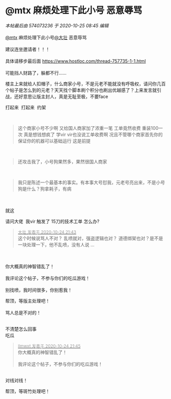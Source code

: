 # @mtx 麻烦处理下此小号 恶意辱骂


<i class="pstatus"> 本帖最后由 574073236 于 2020-10-25 08:45 编辑 </i><br />
<br />
<a href="https://www.hostloc.com/home.php?mod=space&amp;uid=19765" target="_blank">@mtx</a> 麻烦处理下此小号<a href="https://www.hostloc.com/home.php?mod=space&amp;uid=50540" target="_blank">@大壮</a> 恶意辱骂<br />
<br />
建议连坐邀请者！！！<br />
<br />
具体请移步最后面 https://www.hostloc.com/thread-757735-1-1.html<br />
<br />
可能挡人财路了，躲都不行……

楼主上来就给人扣帽子，什么商家小号，不是元老不能就没有呼吸权，请问你几百个帖子是怎么到的元老？天天找个脚本刷个积分也刷出优越感了？上来发言就引战，还好意思让版主封人，真是无耻至极，不要face

打起来&nbsp;&nbsp;打起来&nbsp;&nbsp;约架

<img src="static/image/smiley/yct/022.gif" smilieid="42" border="0" alt="" /><br />
<br /><div class="quote"><blockquote>这个商家小号不少啊 又给国人商家加了浓重一笔 工单竟然收费 重装100一次 真是想钱想疯了 学vir vir也没说工单收费啊 况且不管哪个商家首先你的保证你的机器可以基础运行 这是前提</blockquote></div><br />
<div class="quote"><blockquote>还攻击我了，小号狗果然多，果然很国人商家</blockquote></div><br />
<div class="quote"><blockquote>我只是陈述一个最基本的事实。有本事大号怼我，元老号亮出来，不是小号狗是什么？狗拿耗子，有病</blockquote></div><br />
<br />
就这

请问大佬&nbsp;&nbsp;我vir 触发了 15刀的技术工单 怎么办?<img id="aimg_fAh1H" onclick="zoom(this, this.src, 0, 0, 0)" class="zoom" src="https://cdn.jsdelivr.net/gh/hishis/forum-master/public/images/patch.gif" onmouseover="img_onmouseoverfunc(this)" onload="thumbImg(this)" border="0" alt="" />

<div class="quote"><blockquote><font size="2"><a href="https://www.hostloc.com/forum.php?mod=redirect&amp;goto=findpost&amp;pid=9347811&amp;ptid=758111" target="_blank"><font color="#999999">大壮 发表于 2020-10-24 21:43</font></a></font><br />
这个时候说骂人不对？ 乱喷就对，强盗逻辑也对？ 道德绑架也对？是不是一块处理一下，他不乱喷，没有人说 ...</blockquote></div><br />
<br />
你大概真的神智错乱了！<br />
<br />
我评论这个帖子，不参与你们的吃瓜游戏！<br />
<br />
别找喷，我时间很多，你别惹我！

帮顶，等版主处理吧！<br />
<br />
骂人总是不对的！<br />
<br />
<img src="static/image/smiley/default/sad.gif" smilieid="2" border="0" alt="" /><img src="static/image/smiley/default/sad.gif" smilieid="2" border="0" alt="" /><img src="static/image/smiley/default/sad.gif" smilieid="2" border="0" alt="" />

不清楚怎么回事<br />
吃瓜

<div class="quote"><blockquote><font size="2"><a href="https://www.hostloc.com/forum.php?mod=redirect&amp;goto=findpost&amp;pid=9347822&amp;ptid=758111" target="_blank"><font color="#999999">llmwxt 发表于 2020-10-24 21:45</font></a></font><br />
你大概真的神智错乱了！<br />
<br />
我评论这个帖子，不参与你们的吃瓜游戏！</blockquote></div><br />
对线对线！

帮顶，等斑竹处理吧！
